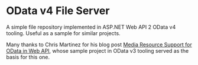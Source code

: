 # OData v4 File Server
A simple file repository implemented in ASP.NET Web API 2 OData v4 tooling. Useful as a sample for similar projects.

Many thanks to Chris Martinez for his blog post [Media Resource Support for OData in Web API](http://blogs.msdn.com/b/mrtechnocal/archive/2013/12/31/10462258.aspx), whose sample project in OData v3 tooling served as the basis for this one.